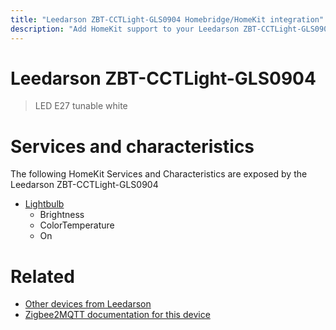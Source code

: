 ```yaml
---
title: "Leedarson ZBT-CCTLight-GLS0904 Homebridge/HomeKit integration"
description: "Add HomeKit support to your Leedarson ZBT-CCTLight-GLS0904, using Homebridge, Zigbee2MQTT and homebridge-z2m."
---
```

<!---
This file has been GENERATED using src/docgen/docgen.ts
DO NOT EDIT THIS FILE MANUALLY!
-->
# Leedarson ZBT-CCTLight-GLS0904
> LED E27 tunable white


# Services and characteristics
The following HomeKit Services and Characteristics are exposed by
the Leedarson ZBT-CCTLight-GLS0904

* [Lightbulb](../../light.md)
  * Brightness
  * ColorTemperature
  * On


# Related
* [Other devices from Leedarson](../index.md#leedarson)
* [Zigbee2MQTT documentation for this device](https://www.zigbee2mqtt.io/devices/ZBT-CCTLight-GLS0904.html)